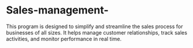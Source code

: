 # Sales-management-
This program is designed to simplify and streamline the sales process for businesses of all sizes. It helps manage customer relationships, track sales activities, and monitor performance in real time.
